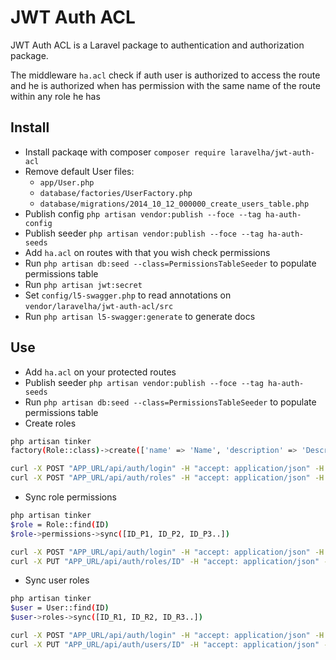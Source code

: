 # JWT Auth ACL
JWT Auth ACL is a Laravel package to authentication and authorization package.

The middleware `ha.acl` check if auth user is authorized to access the route and he is authorized when has permission with 
the same name of the route within any role he has

## Install
* Install packaqe with composer `composer require laravelha/jwt-auth-acl`
* Remove default User files: 
    - `app/User.php` 
    - `database/factories/UserFactory.php` 
    - `database/migrations/2014_10_12_000000_create_users_table.php`
* Publish config `php artisan vendor:publish --foce --tag ha-auth-config`
* Publish seeder `php artisan vendor:publish --foce --tag ha-auth-seeds`
* Add `ha.acl` on routes with that you wish check permissions
* Run `php artisan db:seed --class=PermissionsTableSeeder` to populate permissions table
* Run `php artisan jwt:secret`
* Set `config/l5-swagger.php` to read annotations on `vendor/laravelha/jwt-auth-acl/src`
* Run `php artisan l5-swagger:generate` to generate docs


## Use
* Add `ha.acl` on your protected routes
* Publish seeder `php artisan vendor:publish --foce --tag ha-auth-seeds`
* Run `php artisan db:seed --class=PermissionsTableSeeder` to populate permissions table
* Create roles
```bash
php artisan tinker
factory(Role::class)->create(['name' => 'Name', 'description' => 'Description'])
```

```bash
curl -X POST "APP_URL/api/auth/login" -H "accept: application/json" -H "Content-Type: application/json" -d "{ \"email\": \"admin@laravelha.com\", \"password\": \"password\"}"
curl -X POST "APP_URL/api/auth/roles" -H "accept: application/json" -H "Authorization: Bearer TOKEN" -d "{ \"name\": \"Name\", \"description\": \"Description\"}"
```

* Sync role permissions
```bash
php artisan tinker
$role = Role::find(ID)
$role->permissions->sync([ID_P1, ID_P2, ID_P3..])
```

```bash
curl -X POST "APP_URL/api/auth/login" -H "accept: application/json" -H "Content-Type: application/json" -d "{ \"email\": \"admin@laravelha.com\", \"password\": \"password\"}"
curl -X PUT "APP_URL/api/auth/roles/ID" -H "accept: application/json" -H "Authorization: Bearer TOKEN" -d "{ \"permissions\": \"[ID_P1, ID_P2, ID_P3..]\"}"
```

* Sync user roles
```bash
php artisan tinker
$user = User::find(ID)
$user->roles->sync([ID_R1, ID_R2, ID_R3..])
```

```bash
curl -X POST "APP_URL/api/auth/login" -H "accept: application/json" -H "Content-Type: application/json" -d "{ \"email\": \"admin@laravelha.com\", \"password\": \"password\"}"
curl -X PUT "APP_URL/api/auth/users/ID" -H "accept: application/json" -H "Authorization: Bearer TOKEN" -d "{ \"roles\": \"[ID_R1, ID_R2, ID_R3..]\"}"
```
